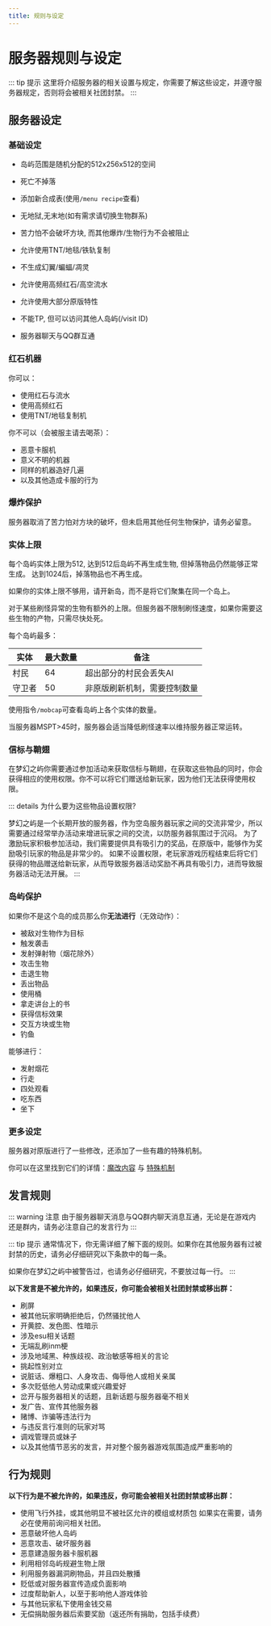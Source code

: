 ```yaml
---
title: 规则与设定
---
```

# 服务器规则与设定

::: tip 提示
这里将介绍服务器的相关设置与规定，你需要了解这些设定，并遵守服务器规定，否则将会被相关社团封禁。
:::

## 服务器设定

### 基础设定

- 岛屿范围是随机分配的512x256x512的空间

- 死亡不掉落

- 添加新合成表(使用`/menu recipe`查看)

- 无地狱,无末地(如有需求请切换生物群系)

- 苦力怕不会破坏方块, 而其他爆炸/生物行为不会被阻止

- 允许使用TNT/地毯/铁轨复制

- 不生成幻翼/蝙蝠/凋灵

- 允许使用高频红石/高空流水

- 允许使用大部分原版特性

- 不能TP, 但可以访问其他人岛屿(/visit ID)

- 服务器聊天与QQ群互通


### 红石机器

你可以：
- 使用红石与流水
- 使用高频红石
- 使用TNT/地毯复制机


你不可以（会被服主请去喝茶）：
- 恶意卡服机
- 意义不明的机器
- 同样的机器造好几遍
- 以及其他造成卡服的行为


### 爆炸保护

服务器取消了苦力怕对方块的破坏，但未启用其他任何生物保护，请务必留意。

### 实体上限
每个岛屿实体上限为512, 达到512后岛屿不再生成生物, 但掉落物品仍然能够正常生成。 达到1024后，掉落物品也不再生成。

如果你的实体上限不够用，请开新岛，而不是将它们聚集在同一个岛上。

对于某些刷怪异常的生物有额外的上限。但服务器不限制刷怪速度，如果你需要这些生物的产物，只需尽快处死。

每个岛屿最多：

| 实体       | 最大数量 | 备注                                     |
| ---------- | -------- | ---------------------------------------- |
| 村民       | 64       | 超出部分的村民会丢失AI           |
| 守卫者   | 50       |非原版刷新机制，需要控制数量|

使用指令`/mobcap`可查看岛屿上各个实体的数量。

当服务器MSPT>45时，服务器会适当降低刷怪速率以维持服务器正常运转。

### 信标与鞘翅

在梦幻之屿你需要通过参加活动来获取信标与鞘翅，在获取这些物品的同时，你会获得相应的使用权限。你不可以将它们赠送给新玩家，因为他们无法获得使用权限。

::: details 为什么要为这些物品设置权限?

梦幻之屿是一个长期开放的服务器，作为空岛服务器玩家之间的交流非常少，所以需要通过经常举办活动来增进玩家之间的交流，以防服务器氛围过于沉闷。
为了激励玩家积极参加活动，我们需要提供具有吸引力的奖品，在原版中，能够作为奖励吸引玩家的物品是非常少的。
如果不设置权限，老玩家游戏历程结束后将它们获得的物品赠送给新玩家，从而导致服务器活动奖励不再具有吸引力，进而导致服务器活动无法开展。
:::


### 岛屿保护

如果你不是这个岛的成员那么你**无法进行**（无效动作）：
- 被敌对生物作为目标
- 触发袭击
- 发射弹射物（烟花除外）
- 攻击生物
- 击退生物
- 丢出物品
- 使用桶
- 拿走讲台上的书
- 获得信标效果
- 交互方块或生物
- 钓鱼

能够进行：
- 发射烟花
- 行走
- 四处观看
- 吃东西
- 坐下

### 更多设定

服务器对原版进行了一些修改，还添加了一些有趣的特殊机制。

你可以在这里找到它们的详情：[魔改内容](modification.md) 与 [特殊机制](mechanism.md)

## 发言规则

::: warning 注意
由于服务器聊天消息与QQ群内聊天消息互通，无论是在游戏内还是群内，请务必注意自己的发言行为
:::

::: tip 提示
通常情况下，你无需详细了解下面的规则。如果你在其他服务器有过被封禁的历史，请务必仔细研究以下条款中的每一条。

如果你在梦幻之屿中被警告过，也请务必仔细研究，不要放过每一行。
:::

**以下发言是不被允许的，如果违反，你可能会被相关社团封禁或移出群：**
- 刷屏
- 被其他玩家明确拒绝后，仍然骚扰他人
- 开黄腔、发色图、性暗示
- 涉及esu相关话题
- 无端乱刷inm梗
- 涉及地域黑、种族歧视、政治敏感等相关的言论
- 挑起性别对立
- 说脏话、爆粗口、人身攻击、侮辱他人或相关亲属
- 多次贬低他人劳动成果或兴趣爱好
- 岔开与服务器相关的话题，且新话题与服务器毫不相关
- 发广告、宣传其他服务器
- 赌博、诈骗等违法行为
- 与违反言行准则的玩家对骂
- 调戏管理员或妹子
- 以及其他情节恶劣的发言，并对整个服务器游戏氛围造成严重影响的

## 行为规则

**以下行为是不被允许的，如果违反，你可能会被相关社团封禁或移出群：**
- 使用飞行外挂，或其他明显不被社区允许的模组或材质包
    如果实在需要，请务必在使用前询问相关社团。
- 恶意破坏他人岛屿
- 恶意攻击、破坏服务器
- 恶意建造服务器卡服机器
- 利用相邻岛屿规避生物上限
- 利用服务器漏洞刷物品，并且四处散播
- 贬低或对服务器宣传造成负面影响
- 过度帮助新人，以至于影响他人游戏体验
- 与其他玩家私下使用金钱交易
- 无偿捐助服务器后索要奖励（返还所有捐助，包括手续费）
